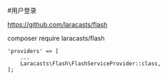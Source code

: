 #用户登录

https://github.com/laracasts/flash

composer require laracasts/flash

```
'providers' => [
	...
    Laracasts\Flash\FlashServiceProvider::class,
];
```

